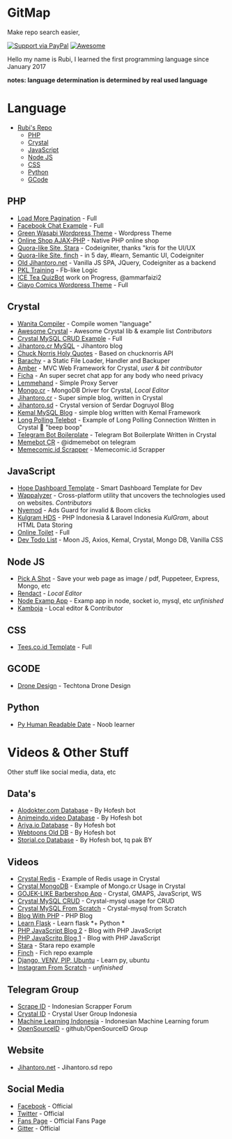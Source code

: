 # GitMap
Make repo search easier,

[![Support via PayPal](https://img.shields.io/badge/Donate-PayPal-green.svg)](https://www.paypal.me/Jihantoro/)
[![Awesome](https://cdn.rawgit.com/sindresorhus/awesome/d7305f38d29fed78fa85652e3a63e154dd8e8829/media/badge.svg)](#)

Hello my name is Rubi, I learned the first programming language since January 2017

**notes: language determination is determined by real used language**

# Language

* [Rubi's Repo](#gitmap)
  * [PHP](#php)
  * [Crystal](#crystal)
  * [JavaScript](#javascript)
  * [Node JS](#node-js)
  * [CSS](#css)
  * [Python](#python)
  * [GCode](#gcode)
  

## PHP
 * [Load More Pagination](https://github.com/codenoid/Load-More-Pagination) - Full
 * [Facebook Chat Example](https://github.com/codenoid/facebook-chat) - Full
 * [Green Wasabi Wordpress Theme](https://github.com/codenoid/Green-Wasabi-Wordpress-Theme) - Wordpress Theme
 * [Online Shop AJAX-PHP](https://github.com/codenoid/PHP-AJAX-Professional-Online-Shop) - Native PHP online shop
 * [Quora-like Site, Stara](https://github.com/codenoid/stara) - Codeigniter, thanks "kris for the UI/UX
 * [Quora-like Site, finch](https://github.com/codenoid/finch) - in 5 day, #learn, Semantic UI, Codeigniter
 * [Old Jihantoro.net](https://github.com/codenoid/jihantoro.net) - Vanilla JS SPA, JQuery, Codeigniter as a backend
 * [PKL Training](https://github.com/codenoid/latihan_pkl_fblike) - Fb-like Logic
 * [ICE Tea QuizBot](https://github.com/codenoid/icetea-game) work on Progress, @ammarfaizi2
 * [Ciayo Comics Wordpress Theme](https://github.com/codenoid/Ciayo-Comics-Wordpress-Version) - Full
 
## Crystal
 * [Wanita Compiler](https://github.com/codenoid/wanita-compiler) - Compile women "language"
 * [Awesome Crystal](https://github.com/codenoid/awesome-crystal) - Awesome Crystal lib & example list *Contributors*
 * [Crystal MySQL CRUD Example](https://github.com/codenoid/crystal-mysql-crud-example) - Full
 * [Jihantoro.cr MySQL](https://github.com/codenoid/jihantoro-cr-mysql) - Jihantoro blog
 * [Chuck Norris Holy Quotes](https://github.com/codenoid/chuck-norris-holy-quotes) - Based on chucknorris API
 * [Barachy](https://github.com/codenoid/barachy) - a Static File Loader, Handler and Backuper 
 * [Amber](https://github.com/codenoid/amber) - MVC Web Framework for Crystal, *user & bit contributor*
 * [Ficha](https://github.com/codenoid/ficha) - An super secret chat app for any body who need privacy 
 * [Lemmehand](https://github.com/codenoid/lemmehand) - Simple Proxy Server
 * [Mongo.cr](https://github.com/codenoid/mongo.cr) - MongoDB Driver for Crystal, *Local Editor*
 * [Jihantoro.cr](https://github.com/codenoid/jihantoro.cr) - Super simple blog, written in Crystal
 * [Jihantoro.sd](https://github.com/codenoid/jihantoro.sd) - Crystal version of Serdar Dogruyol Blog
 * [Kemal MySQL Blog](https://github.com/codenoid/kemal-mysql-blog) - simple blog written with Kemal Framework
 * [Long Polling Telebot](https://github.com/codenoid/Long-Polling-Telebot) - Example of Long Polling Connection Written in Crystal 🤖 "beep boop" 
 * [Telegram Bot Boilerplate](https://github.com/codenoid/Telegram-Bot-Boilerplate) - Telegram Bot Boilerplate Written in Crystal 
 * [Memebot CR](https://github.com/codenoid/Memebot.cr) - @idmemebot on telegram
 * [Memecomic.id Scrapper](https://github.com/codenoid/Memecomicid-scrapper) - Memecomic.id Scrapper
 
 
## JavaScript
 * [Hope Dashboard Template](https://github.com/codenoid/hope-dashboard-template) - Smart Dashboard Template for Dev
 * [Wappalyzer](https://github.com/codenoid/Wappalyzer) - Cross-platform utility that uncovers the technologies used on websites. *Contributors*
 * [Nyemod](https://github.com/codenoid/Nyemod) - Ads Guard for invalid & Boom clicks
 * [Kulgram HDS](https://github.com/codenoid/KulGram-HDS) - PHP Indonesia & Laravel Indonesia *KulGram*, about HTML Data Storing
 * [Online Toilet](https://github.com/codenoid/online-toilet) - Full
 * [Dev Todo List](https://github.com/OpenSourceID/dev-todolist/) - Moon JS, Axios, Kemal, Crystal, Mongo DB, Vanilla CSS
 
## Node JS
 * [Pick A Shot](https://github.com/codenoid/PickAShot) - Save your web page as image / pdf, Puppeteer, Express, Mongo, etc
 * [Rendact](https://github.com/codenoid/rendact) - *Local Editor*
 * [Node Examp App](https://github.com/codenoid/node-examp-app) - Examp app in node, socket io, mysql, etc *unfinished*
 * [Kamboja](http://github.com/kambojajs/kamboja) - Local editor & Contributor
 
## CSS
 * [Tees.co.id Template](https://github.com/codenoid/Tees-Online-Shop-Template) - Full

## GCODE
 * [Drone Design](https://github.com/codenoid/Tectona-Drone-Design) - Techtona Drone Design

## Python
 * [Py Human Readable Date](https://github.com/codenoid/Python-Human-Readable-Date) - Noob learner
 
# Videos & Other Stuff

Other stuff like social media, data, etc

## Data's
 * [Alodokter.com Database](https://github.com/codenoid/alodokter.com-database) - By Hofesh bot
 * [Animeindo.video Database](https://github.com/codenoid/animeindo.video-database) - By Hofesh bot
 * [Ariya.io Database](https://github.com/codenoid/ariya.io-database) - By Hofesh bot
 * [Webtoons Old DB](https://github.com/codenoid/webtoons.com-database) - By Hofesh bot
 * [Storial.co Database](https://github.com/codenoid/storial.co-database) - By Hofesh bot, tq pak BY
 

## Videos
 * [Crystal Redis](https://www.youtube.com/watch?v=cSkRdfPA--I) - Example of Redis usage in Crystal
 * [Crystal MongoDB](https://www.youtube.com/watch?v=EXTYDlBdLUA&t=4s) - Example of Mongo.cr Usage in Crystal
 * [GOJEK-LIKE Barbershop App](https://www.youtube.com/watch?v=P6WobgOwFio) - Crystal, GMAPS, JavaScript, WS
 * [Crystal MySQL CRUD](https://www.youtube.com/watch?v=KowBrl_i2EU) - Crystal-mysql usage for CRUD
 * [Crystal MySQL From Scratch](https://www.youtube.com/watch?v=Ihr6Xw-hiHE&t=5s) - Crystal-mysql from Scratch
 * [Blog With PHP](https://www.youtube.com/watch?v=FBb0981NNWw&t=54s) - PHP Blog
 * [Learn Flask](https://www.youtube.com/watch?v=fizUP3IFpEU&t=3s) - Learn flask *+ Python *
 * [PHP JavaScript Blog 2](https://www.youtube.com/watch?v=8bOHVA6Q08E&t=3s) - Blog with PHP JavaScript
 * [PHP JavaScritp Blog 1](https://www.youtube.com/watch?v=4dQCN1pVAU8&t=98s) - Blog with PHP JavaScript
 * [Stara](https://www.youtube.com/watch?v=0mZqkpbAcC0) - Stara repo example
 * [Finch](https://www.youtube.com/watch?v=eMJcoqV54Vc) - Fich repo example
 * [Django, VENV, PIP, Ubuntu](https://www.youtube.com/watch?v=58LWRKmF60U&t=1192s) - Learn py, ubuntu
 * [Instagram From Scratch](https://www.youtube.com/watch?v=zH4ReYIjvvY) - *unfinished*
 
## Telegram Group
 * [Scrape ID](https://t.me/ScrapeID) - Indonesian Scrapper Forum
 * [Crystal ID](https://t.me/CrystalID) - Crystal User Group Indonesia
 * [Machine Learning Indonesia](https://t.me/ML_ID) - Indonesian Machine Learning forum
 * [OpenSourceID](https://t.me/OpenSourceID) - github/OpenSourceID Group
 
## Website
 * [Jihantoro.net](http://jihantoro.net) - Jihantoro.sd repo

## Social Media
 * [Facebook](https://facebook.com/real.jihantoro) - Official
 * [Twitter](https://twitter.com/codenoid) - Official
 * [Fans Page](https://www.facebook.com/codingwithrubi/) - Official Fans Page
 * [Gitter](https://gitter.im/codenoid) - Official
 

 
